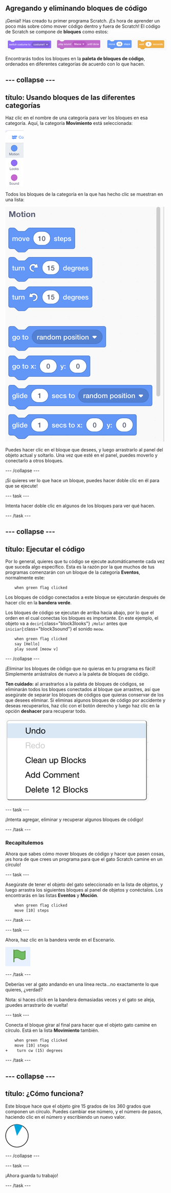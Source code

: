 ## Agregando y eliminando bloques de código

¡Genial! Has creado tu primer programa Scratch. ¡Es hora de aprender un poco más sobre cómo mover código dentro y fuera de Scratch! El código de Scratch se compone de **bloques** como estos:

![](images/code1.png)

Encontrarás todos los bloques en la **paleta de bloques de código**, ordenados en diferentes categorías de acuerdo con lo que hacen.

## \--- collapse \---

## título: Usando bloques de las diferentes categorías

Haz clic en el nombre de una categoría para ver los bloques en esa categoría. Aquí, la categoría **Movimiento** está seleccionada:

![](images/code2a.png)

Todos los bloques de la categoría en la que has hecho clic se muestran en una lista:

![](images/code2b.png)

Puedes hacer clic en el bloque que desees, y luego arrastrarlo al panel del objeto actual y soltarlo. Una vez que esté en el panel, puedes moverlo y conectarlo a otros bloques.

\--- /collapse \---

¡Si quieres ver lo que hace un bloque, puedes hacer doble clic en él para que se ejecute!

\--- task \---

Intenta hacer doble clic en algunos de los bloques para ver qué hacen.

\--- /task \---

## \--- collapse \---

## título: Ejecutar el código

Por lo general, quieres que tu código se ejecute automáticamente cada vez que suceda algo específico. Esta es la razón por la que muchos de tus programas comenzarán con un bloque de la categoría **Eventos**, normalmente este:

```blocks3
    when green flag clicked
```

Los bloques de código conectados a este bloque se ejecutarán después de hacer clic en la **bandera verde**.

Los bloques de código se ejecutan de arriba hacia abajo, por lo que el orden en el cual conectas los bloques es importante. En este ejemplo, el objeto va a `decir`{:class="block3looks"} `¡Hola!` antes que `iniciar`{:class="block3sound"} el sonido `meow`.

```blocks3
    when green flag clicked
    say [Hello]
    play sound [meow v]
```

\--- /collapse \---

¡Eliminar los bloques de código que no quieras en tu programa es fácil! Simplemente arrástralos de nuevo a la paleta de bloques de código.

**Ten cuidado:** al arrastrarlos a la paleta de bloques de códigos, se eliminarán todos los bloques conectados al bloque que arrastres, así que asegúrate de separar los bloques de códigos que quieras conservar de los que desees eliminar. Si eliminas algunos bloques de código por accidente y deseas recuperarlos, haz clic con el botón derecho y luego haz clic en la opción **deshacer** para recuperar todo.

![](images/code6.png)

\--- task \---

¡Intenta agregar, eliminar y recuperar algunos bloques de código!

\--- /task \---

### Recapitulemos

Ahora que sabes cómo mover bloques de código y hacer que pasen cosas, ¡es hora de que crees un programa para que el gato Scratch camine en un círculo!

\--- task \---

Asegúrate de tener el objeto del gato seleccionado en la lista de objetos, y luego arrastra los siguientes bloques al panel de objetos y conéctalos. Los encontrarás en las listas **Eventos** y **Moción**.

```blocks3
    when green flag clicked
    move [10] steps
```

\--- /task \---

\--- task \---

Ahora, haz clic en la bandera verde en el Escenario.

![](images/code7.png)

\--- /task \---

Deberías ver al gato andando en una línea recta...no exactamente lo que quieres, ¿verdad?

Nota: si haces click en la bandera demasiadas veces y el gato se aleja, ¡puedes arrastrarlo de vuelta!

\--- task \---

Conecta el bloque girar al final para hacer que el objeto gato camine en círculo. Está en la lista **Movimiento** también.

```blocks3
    when green flag clicked
    move [10] steps
+    turn cw (15) degrees
```

\--- /task \---

## \--- collapse \---

## título: ¿Cómo funciona?

Este bloque hace que el objeto gire 15 grados de los 360 grados que componen un círculo. Puedes cambiar ese número, y el número de pasos, haciendo clic en el número y escribiendo un nuevo valor.

![](images/code9.png)

\--- /collapse \---

\--- task \---

¡Ahora guarda tu trabajo!

\--- /task \---